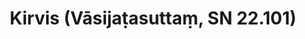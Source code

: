 ---
layout: page
title: 'Kirvis (Vāsijaṭasuttaṃ, SN 22.101)'
category: susijusios suttos
index: Meditacija
sortIndex: 22101
tags: Meditacija
suttacentral: sn22.101
---